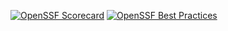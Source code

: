 [![OpenSSF Scorecard](https://api.scorecard.dev/projects/github.com/Sinowa-Programming/ASM_AVR_Alarm_Clock/badge)](https://scorecard.dev/viewer/?uri=github.com/Sinowa-Programming/ASM_AVR_Alarm_Clock)
[![OpenSSF Best Practices](https://www.bestpractices.dev/projects/10332/badge)](https://www.bestpractices.dev/projects/10332)
